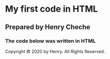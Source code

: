 # My first code in HTML
## Prepared by Henry Cheche
### The code below was written in HTML
Copyright © 2020 by Henry. All Rights Reserved.
